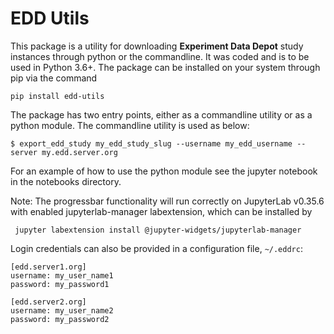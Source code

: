 # EDD Utils
This package is a utility for downloading **Experiment Data Depot** study instances through python or the commandline. It was coded and is to be used in Python 3.6+. The package can be installed on your system through pip via the command

```console
pip install edd-utils
```

The package has two entry points, either as a commandline utility or as a python module. The commandline utility is used as below:

```console
$ export_edd_study my_edd_study_slug --username my_edd_username --server my.edd.server.org
```

For an example of how to use the python module see the jupyter notebook in the notebooks directory.

Note: The progressbar functionality will run correctly on JupyterLab v0.35.6 with enabled jupyterlab-manager labextension, which can be installed by

```console
 jupyter labextension install @jupyter-widgets/jupyterlab-manager
```

Login credentials can also be provided in a configuration file, `~/.eddrc`:
```
[edd.server1.org]
username: my_user_name1
password: my_password1

[edd.server2.org]
username: my_user_name2
password: my_password2
```

